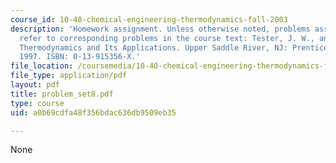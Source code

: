 ```yaml
---
course_id: 10-40-chemical-engineering-thermodynamics-fall-2003
description: 'Homework assignment. Unless otherwise noted, problems assigned by number
  refer to corresponding problems in the course text: Tester, J. W., and Modell, Michael.
  Thermodynamics and Its Applications. Upper Saddle River, NJ: Prentice Hall PTR,
  1997. ISBN: 0-13-915356-X.'
file_location: /coursemedia/10-40-chemical-engineering-thermodynamics-fall-2003/a0b69cdfa48f356bdac636db9509eb35_problem_set8.pdf
file_type: application/pdf
layout: pdf
title: problem_set8.pdf
type: course
uid: a0b69cdfa48f356bdac636db9509eb35

---
```

None